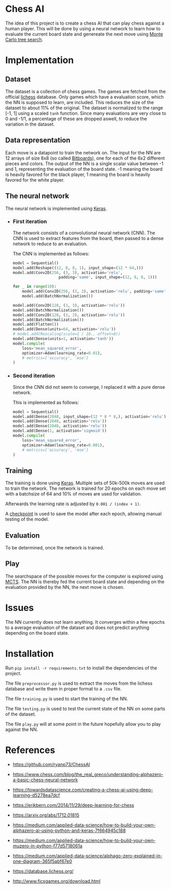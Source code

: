 # Chess AI

The idea of this project is to create a chess AI that can play chess against a human player.
This will be done by using a neural network to learn how to evaluate the current board state and genereate the next move using [Monte Carlo tree search](https://en.wikipedia.org/wiki/Monte_Carlo_tree_search).

# Implementation

## Dataset

The dataset is a collection of chess games. The games are fetched from the official [lichess](https://database.lichess.org/) database.
Only games which have a evaluation score, which the NN is supposed to learn, are included.
This reduces the size of the dataset to about 11% of the original.
The dataset is normalized to the range [-1, 1] using a scaled `tanh` function.
Since many evaluations are very close to 0 and -1/1, a percentage of these are dropped aswell, to reduce the variation in the dataset.

## Data representation

Each move is a datapoint to train the network on.
The input for the NN are 12 arrays of size 8x8 (so called [Bitboards](https://en.wikipedia.org/wiki/Bitboard)), one for each of the 6x2 different pieces and colors.
The output of the NN is a single scalar value between -1 and 1, representing the evaluation of the board state. -1 meaning the board is heavily favored for the black player, 1 meaning the board is heavily favored for the white player.

## The neural network

The neural network is implemented using [Keras](https://keras.io/).

- ### First iteration

    The network consists of a convolutional neural network (CNN).
    The CNN is used to extract features from the board, then passed to a dense network to reduce to an evaluation.

    The CNN is implemented as follows:

    ```python
    model = Sequential()
    model.add(Reshape((12, 8, 8, 1), input_shape=(12 * 64,)))
    model.add(Conv2D(256, (3, 3), activation='relu',
                        padding='same', input_shape=(12, 8, 8, 1)))

    for _ in range(10):
        model.add(Conv2D(256, (3, 3), activation='relu', padding='same'))
        model.add(BatchNormalization())

    model.add(Conv2D(128, (3, 3), activation='relu'))
    model.add(BatchNormalization())
    model.add(Conv2D(128, (3, 3), activation='relu'))
    model.add(BatchNormalization())
    model.add(Flatten())
    model.add(Dense(units=64, activation='relu'))
    # model.add(Rescaling(scale=1 / 10., offset=0))
    model.add(Dense(units=1, activation='tanh'))
    model.compile(
        loss='mean_squared_error',
        optimizer=Adam(learning_rate=0.01),
        # metrics=['accuracy', 'mse']
    )
    ```

- ### Second iteration

    Since the CNN did not seem to converge, I replaced it with a pure dense network.

    This is implemented as follows:

    ```python
    model = Sequential()
    model.add(Dense(2048, input_shape=(12 * 8 * 8,), activation='relu'))
    model.add(Dense(2048, activation='relu'))
    model.add(Dense(2048, activation='relu'))
    model.add(Dense(1, activation='sigmoid'))
    model.compile(
        loss='mean_squared_error',
        optimizer=Adam(learning_rate=0.001),
        # metrics=['accuracy', 'mse']
    )
    ```

## Training

The training is done using [Keras](https://keras.io/).
Multiple sets of 50k-500k moves are used to train the network.
The network is trained for 20 epochs on each move set with a batchsize of 64 and 10% of moves are used for validation.

Afterwards the learning rate is adjusted by `0.001 / (index + 1)`.

A [checkpoint](https://keras.io/callbacks/#checkpoint-callback) is used to save the model after each epoch, allowing manual testing of the model.

## Evaluation

  To be determined, once the network is trained.

## Play

The searchspace of the possible moves for the computer is explored using [MCTS](https://en.wikipedia.org/wiki/Monte_Carlo_tree_search). The NN is thereby fed the current board state and depending on the evaluation provided by the NN, the next move is chosen.

# Issues

The NN currently does not learn anything. It converges within a few epochs to a average evaluation of the dataset and does not predict anything depending on the board state.

# Installation

Run `pip install -r requirements.txt` to install the dependencies of the project.

The file `preprocessor.py` is used to extract the moves from the lichess database and write them in proper format to a `.csv` file.

The file `training.py` is used to start the training of the NN.

The file `testing.py` is used to test the current state of the NN on some parts of the dataset.

The file `play.py` will at some point in the future hopefully allow you to play against the NN.


# References

- https://github.com/ryanp73/ChessAI

- https://www.chess.com/blog/the_real_greco/understanding-alphazero-a-basic-chess-neural-network
- https://towardsdatascience.com/creating-a-chess-ai-using-deep-learning-d5278ea7dcf
- https://erikbern.com/2014/11/29/deep-learning-for-chess
- https://arxiv.org/abs/1712.01815
- https://medium.com/applied-data-science/how-to-build-your-own-alphazero-ai-using-python-and-keras-7f664945c188
- https://medium.com/applied-data-science/how-to-build-your-own-muzero-in-python-f77d5718061a
- https://medium.com/applied-data-science/alphago-zero-explained-in-one-diagram-365f5abf67e0

- https://database.lichess.org/
- http://www.ficsgames.org/download.html

